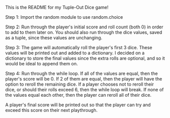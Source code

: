 This is the README for my Tuple-Out Dice game!

Step 1:
Import the random module to use random.choice

Step 2:
Run through the player's initial score and roll count (both 0) in order to add to them later on. You should also run through the dice values, saved as a tuple, since these values are unchanging.

Step 3:
The game will automatically roll the player's first 3 dice. These values will be printed out and added to a dictionary. I decided on a dictionary to store the final values since the extra rolls are optional, and so it would be ideal to append them on.

Step 4:
Run through the while loop.
If all of the values are equal, then the player's score will be 0. If 2 of them are equal, then the player will have the option to reroll the remaining dice. If a player chooses not to reroll their dice, or should their rolls exceed 6, then the while loop will break. If none of the values equal each other, then the player can reroll all of their dice.

A player's final score will be printed out so that the player can try and exceed this score on their next playthrough. 